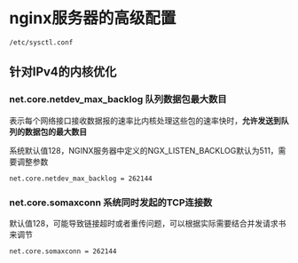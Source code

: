 # nginx服务器的高级配置

```shell
/etc/sysctl.conf
```



## 针对IPv4的内核优化

### net.core.netdev_max_backlog 队列数据包最大数目

表示每个网络接口接收数据报的速率比内核处理这些包的速率快时，**允许发送到队列的数据包的最大数目**

系统默认值128，NGINX服务器中定义的NGX_LISTEN_BACKLOG默认为511，需要调整参数

```shell
net.core.netdev_max_backlog = 262144
```

### net.core.somaxconn 系统同时发起的TCP连接数

默认值128，可能导致链接超时或者重传问题，可以根据实际需要结合并发请求书来调节

```shell
net.core.somaxconn = 262144
```



